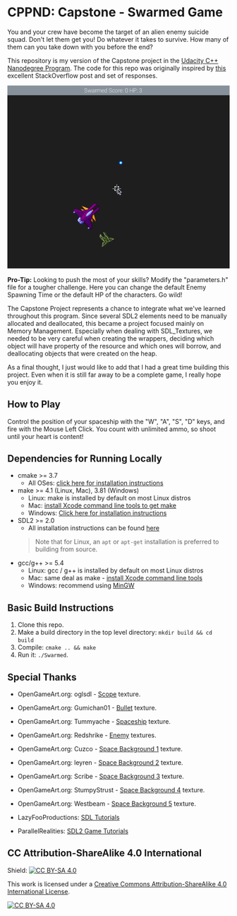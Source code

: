 # CPPND: Capstone - Swarmed Game

You and your crew have become the target of an alien enemy suicide squad. Don't let them get you! Do whatever it takes to survive. How many of them can you take down with you before the end?

This repository is my version of the Capstone project in the [Udacity C++ Nanodegree Program](https://www.udacity.com/course/c-plus-plus-nanodegree--nd213). The code for this repo was originally inspired by [this](https://codereview.stackexchange.com/questions/212296/snake-game-in-c-with-sdl) excellent StackOverflow post and set of responses.

<img src="swarmed-game.gif"/>

**Pro-Tip:** Looking to push the most of your skills? Modify the "parameters.h" file for a tougher challenge. Here you can change the default Enemy Spawning Time or the default HP of the characters. Go wild!

The Capstone Project represents a chance to integrate what we've learned throughout this program. Since several SDL2 elements need to be manually allocated and deallocated, this became a project focused mainly on Memory Management. Especially when dealing with SDL_Textures, we needed to be very careful when creating the wrappers, deciding which object will have property of the resource and which ones will borrow, and deallocating objects that were created on the heap. 

As a final thought, I just would like to add that I had a great time building this project. Even when it is still far away to be a complete game, I really hope you enjoy it. 

## How to Play
Control the position of your spaceship with the "W", "A", "S", "D" keys, and fire with the Mouse Left Click. You count with unlimited ammo, so shoot until your heart is content!

## Dependencies for Running Locally
* cmake >= 3.7
  * All OSes: [click here for installation instructions](https://cmake.org/install/)
* make >= 4.1 (Linux, Mac), 3.81 (Windows)
  * Linux: make is installed by default on most Linux distros
  * Mac: [install Xcode command line tools to get make](https://developer.apple.com/xcode/features/)
  * Windows: [Click here for installation instructions](http://gnuwin32.sourceforge.net/packages/make.htm)
* SDL2 >= 2.0
  * All installation instructions can be found [here](https://wiki.libsdl.org/Installation)
  >Note that for Linux, an `apt` or `apt-get` installation is preferred to building from source. 
* gcc/g++ >= 5.4
  * Linux: gcc / g++ is installed by default on most Linux distros
  * Mac: same deal as make - [install Xcode command line tools](https://developer.apple.com/xcode/features/)
  * Windows: recommend using [MinGW](http://www.mingw.org/)

## Basic Build Instructions

1. Clone this repo.
2. Make a build directory in the top level directory: `mkdir build && cd build`
3. Compile: `cmake .. && make`
4. Run it: `./Swarmed`.

## Special Thanks
* OpenGameArt.org: oglsdl - [Scope](https://opengameart.org/content/aim) texture.
* OpenGameArt.org: Gumichan01 - [Bullet](https://opengameart.org/content/tx-bullet-0) texture.
* OpenGameArt.org: Tummyache - [Spaceship](https://opengameart.org/content/purple-space-ship) texture.
* OpenGameArt.org: Redshrike - [Enemy](https://opengameart.org/content/space-ship-building-bits-volume-1) textures.
* OpenGameArt.org: Cuzco - [Space Background 1](https://opengameart.org/content/space-background) texture.
* OpenGameArt.org: leyren - [Space Background 2](https://opengameart.org/content/starsspace-background) texture.
* OpenGameArt.org: Scribe - [Space Background 3](https://opengameart.org/content/2d-space-background) texture.
* OpenGameArt.org: StumpyStrust - [Space Background 4](https://opengameart.org/content/space-background-2) texture.
* OpenGameArt.org: Westbeam - [Space Background 5](https://opengameart.org/content/space-background-1) texture.

* LazyFooProductions: [SDL Tutorials](https://lazyfoo.net/tutorials/SDL/index.php)
* ParallelRealities: [SDL2 Game Tutorials](https://www.parallelrealities.co.uk/tutorials/)

## CC Attribution-ShareAlike 4.0 International

Shield: [![CC BY-SA 4.0][cc-by-sa-shield]][cc-by-sa]

This work is licensed under a
[Creative Commons Attribution-ShareAlike 4.0 International License][cc-by-sa].

[![CC BY-SA 4.0][cc-by-sa-image]][cc-by-sa]

[cc-by-sa]: http://creativecommons.org/licenses/by-sa/4.0/
[cc-by-sa-image]: https://licensebuttons.net/l/by-sa/4.0/88x31.png
[cc-by-sa-shield]: https://img.shields.io/badge/License-CC%20BY--SA%204.0-lightgrey.svg
